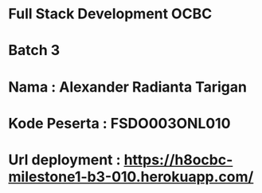# Full Stack Development OCBC
# Batch 3
# Nama : Alexander Radianta Tarigan
# Kode Peserta : FSDO003ONL010
# Url deployment : https://h8ocbc-milestone1-b3-010.herokuapp.com/